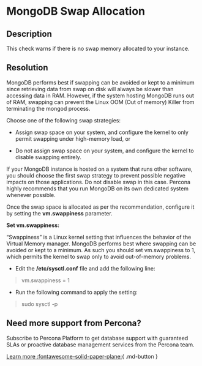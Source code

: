 # MongoDB Swap Allocation

## Description
This check warns if there is no swap memory allocated to your instance.

## Resolution

MongoDB performs best if swapping can be avoided or kept to a minimum since retrieving data from swap on disk will always be slower than accessing data in RAM. However, if the system hosting MongoDB runs out of RAM, swapping can prevent the Linux OOM (Out of memory) Killer from terminating the mongod process.

Choose one of the following swap strategies:


- Assign swap space on your system, and configure the kernel to only permit swapping under high-memory load, or


- Do not assign swap space on your system, and configure the kernel to disable swapping entirely.


If your MongoDB instance is hosted on a system that runs other software, you should choose the first swap strategy to prevent possible negative impacts on those applications. Do not disable swap in this case. Percona highly recommends that you run MongoDB on its own dedicated system whenever possible.

Once the swap space is allocated as per the recommendation, configure it by setting the **vm.swappiness** parameter.

**Set vm.swappiness:**

“Swappiness” is a Linux kernel setting that influences the behavior of the Virtual Memory manager. MongoDB performs best where swapping can be avoided or kept to a minimum. As such you should set vm.swappiness to 1, which permits the kernel to swap only to avoid out-of-memory problems.

- Edit the **/etc/sysctl.conf** file and add the following line:

> vm.swappiness = 1

- Run the following command to apply the setting:

> sudo sysctl -p


## Need more support from Percona?
Subscribe to Percona Platform to get database support with guaranteed SLAs or proactive database management services from the Percona team.

[Learn more :fontawesome-solid-paper-plane:](https://per.co.na/subscribe){ .md-button }
